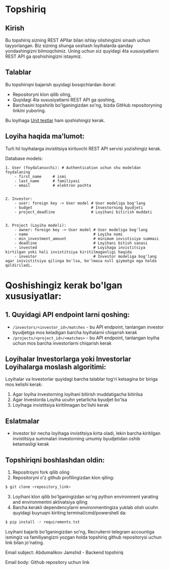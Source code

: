 # Topshiriq

## Kirish
Bu topshiriq sizning REST APIlar bilan ishlay olishingizni sinash uchun tayyorlangan.
Biz sizning shunga oxshash loyihalarda qanday yondashingizni bilmoqchimiz.
Uning uchun siz quyidagi 4ta xususiyatlarni REST API ga qoshishingizni istaymiz.

## Talablar
Bu topshiriqni bajarish quyidagi bosqichlardan iborat:
* Repositoryni klon qilib oling,
* Quyidagi 4ta xususiyatlarni REST API ga qoshing,
* Barchasini topshirib bo'lganingizdan so'ng, bizda GitHub repositoryning linkini yuboring.

Bu loyihaga <a href="https://medium.com/@komilov_shamsiddin/unit-testing-ga-kirish-nega-unit-testing-yozishingiz-kerak-7bd0ef730f9" target="_blank">Unit testlar</a> ham qoshishingiz kerak.


## Loyiha haqida ma'lumot:
Turli hil loyihalarga invistitsiya kirituvchi REST API servisi yozishingiz kerak.

Database models:

```
1. User (foydalanuvchi): # Authentication uchun shu modeldan foydalaning
    - first_name     # ismi
    - last_name      # familiyasi
    - email          # elektron pochta


2. Investor:
    - user: foreign key -> User model # User modeliga bog'lang
    - budget                          # Investorning byudjeti
    - project_deadline                # Loyihani bitirish muddati


3. Project (Loyiha modeli):
    - owner: foreign key -> User model # User modeliga bog'lang
    - name                             # Loyiha nomi
    - min_investment_amount            # minimum invistisiya summasi
    - deadline                         # Loyihani bitish sanasi
    - invested                         # Loyihaga invistitsiya kirtilgan yoki hali invistitsiya kiritilmaganligi haqida  
    - investor                         # Investor modeliga bog'lang agar inivistitsiya qilinga bo'lsa, bo'lmasa null qiymatga ega holda qoldiriladi.
```

# Qoshishingiz kerak bo'lgan xususiyatlar:

## 1. Quyidagi API endpoint larni qoshing:
- `/investors/<investor_id>/matches` - bu API endpoint, tanlangan investor byudjetiga mos keladigan barcha loyihalarni chiqarish kerak
- `/projects/<project_id>/<matches>` - bu API endpoint, tanlangan loyiha uchun mos barcha investorlarni chiqarish kerak

## Loyihalar Investorlarga yoki Investorlar Loyihalarga moslash algoritimi:

Loyihalar va Investorlar quyidagi barcha talablar tog'ri kelsagina bir biriga mos kelishi kerak:

1. Agar loyiha investorning loyihani bitirish muddatigacha bitirilsa
2. Agar Investorda Loyiha ucuhn yetarlicha byudjet bo'lsa
3. Loyihaga invistitsiya kiritilmagan bo'lishi kerak



## Eslatmalar
* Investor bir necha loyihaga invistitsiya kirta oladi, lekin barcha kiritilgan invistitsiya summalari investorning umumiy byudjetidan oshib ketamasligi kerak


## Topshiriqni boshlashdan oldin:
1. Repositroyni fork qilib oling
2. Repositoryni o'z github profilingizdan klon qiling:
```bash
$ git clone <repository_link>
```
3. Loyihani klon qilib bo'lganingizdan so'ng python environment yarating and environmentni aktivatsiya qiling
4. Barcha kerakli dependencylarni environmentingiza yuklab olish ucuhn quyidagi buyruqni kiriting terminal/cmd/powershell da:
```bash
$ pip install -r requirements.txt
```


Loyihani bajarib bo'lganingizdan so'ng, Recruiterni telegram accountiga ismingiz va familiyangizni yozgan holda topshiriq github repositorysi uchun link bilan jo'nating.

Email subject: Abdumalikov Jamshid - Backend topshiriq

Email body: Github repository uchun link